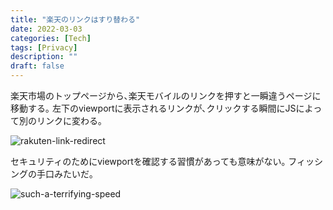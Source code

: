 ```yaml
---
title: "楽天のリンクはすり替わる"
date: 2022-03-03
categories: [Tech]
tags: [Privacy]
description: ""
draft: false
---
```

楽天市場のトップページから､楽天モバイルのリンクを押すと一瞬違うページに移動する｡
左下のviewportに表示されるリンクが､クリックする瞬間にJSによって別のリンクに変わる｡

![rakuten-link-redirect](/img/rakuten-link-redirect.png)

セキュリティのためにviewportを確認する習慣があっても意味がない｡
フィッシングの手口みたいだ｡

![such-a-terrifying-speed](/img/such-a-terrifying-speed.jpg)
